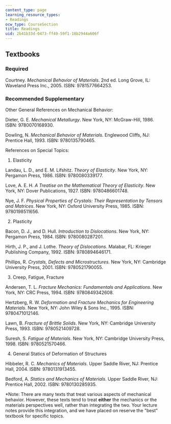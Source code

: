 ```yaml
---
content_type: page
learning_resource_types:
- Readings
ocw_type: CourseSection
title: Readings
uid: 2b41b33d-0473-ff49-59f1-18b2944a606f
---
```


Textbooks
---------

### Required

Courtney. _Mechanical Behavior of Materials_. 2nd ed. Long Grove, IL: Waveland Press Inc., 2005. ISBN: 9781577664253.

### Recommended Supplementary

Other General References on Mechanical Behavior:

Dieter, G. E. _Mechanical Metallurgy_. New York, NY: McGraw-Hill, 1986. ISBN: 9780070168930.

Dowling, N. _Mechanical Behavior of Materials_. Englewood Cliffs, NJ: Prentice Hall, 1993. ISBN: 9780135790465.

References on Special Topics:

1) Elasticity

Landau, L. D., and E. M. Lifshitz. _Theory of Elasticity_. New York, NY: Pergamon Press, 1986. ISBN: 9780080339177.

Love, A. E. H. _A Treatise on the Mathematical Theory of Elasticity_. New York, NY: Dover Publications, 1927. ISBN: 9780486601748.

Nye, J. F. _Physical Properties of Crystals: Their Representation by Tensors and Matrices_. New York, NY: Oxford University Press, 1985. ISBN: 9780198511656.

2) Plasticity

Bacon, D. J., and D. Hull. _Introduction to Dislocations_. New York, NY: Pergamon Press, 1984. ISBN: 9780080287201.

Hirth, J. P., and J. Lothe. _Theory of Dislocations_. Malabar, FL: Krieger Publishing Company, 1992. ISBN: 9780894646171.

Phillips, R. _Crystals, Defects and Microstructures_. New York, NY: Cambridge University Press, 2001. ISBN: 9780521790055.

3) Creep, Fatigue, Fracture

Andersen, T. L. _Fracture Mechanics: Fundamentals and Applications_. New York, NY: CRC Press, 1994. ISBN: 9780849342608.

Hertzberg, R. W. _Deformation and Fracture Mechanics for Engineering Materials_. New York, NY: John Wiley & Sons Inc., 1995. ISBN: 9780471012146.

Lawn, B. _Fracture of Brittle Solids_. New York, NY: Cambridge University Press, 1993. ISBN: 9780521409728.

Suresh, S. _Fatigue of Materials_. New York, NY: Cambridge University Press, 1998. ISBN: 9780521570466.

4) General Statics of Deformation of Structures

Hibbeler, R. C. _Mechanics of Materials_. Upper Saddle River, NJ: Prentice Hall, 2004. ISBN: 9780131913455.

Bedford, A. _Statics and Mechanics of Materials_. Upper Saddle River, NJ: Prentice Hall, 2002. ISBN: 9780130285935.

\*Note: There are many texts that treat various aspects of mechanical behavior. However, these texts tend to treat **either** the mechanics or the materials perspectives well, rather than integrating the two. Your lecture notes provide this integration, and we have placed on reserve the "best" textbook for specific topics.